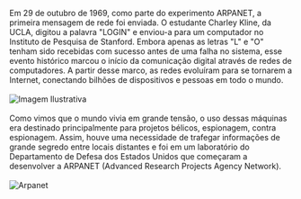 Em 29 de outubro de 1969, como parte do experimento ARPANET, a primeira mensagem de rede foi enviada. O estudante Charley Kline, da UCLA, digitou a palavra "LOGIN" e enviou-a para um computador no Instituto de Pesquisa de Stanford. Embora apenas as letras "L" e "O" tenham sido recebidas com sucesso antes de uma falha no sistema, esse evento histórico marcou o início da comunicação digital através de redes de computadores. A partir desse marco, as redes evoluíram para se tornarem a Internet, conectando bilhões de dispositivos e pessoas em todo o mundo.
<br>
<br>
<img src="https://tse2.mm.bing.net/th?id=OIP.7Yr041W87GmwLi95DlH7YwHaC9&pid=Api&P=0&h=180" alt="Imagem Ilustrativa"><!--A primeira mensagem enviada pela internet foi um "LO"-->
<br>
<br>
Como vimos que o mundo vivia em grande
tensão, o uso dessas máquinas era destinado
principalmente para projetos bélicos,
espionagem, contra espionagem. Assim, houve
uma necessidade de trafegar informações de
grande segredo entre locais distantes e foi em
um laboratório do Departamento de Defesa dos
Estados Unidos que começaram a desenvolver
a ARPANET (Advanced Research Projects
Agency Network).
<br>
<br>
<img src="https://s3.amazonaws.com/s3.timetoast.com/public/uploads/photos/11718879/arpanet-5.jpg" alt="Arpanet"><!--Sua criação teve origem no contexto da Guerra Fria, quando havia uma grande tensão geopolítica entre os Estados Unidos e a União Soviética. Nesse período, o uso de computadores era predominantemente voltado para fins militares, projetos bélicos, espionagem e contraespionagem. A ARPANET foi desenvolvida como uma solução para a necessidade de transmitir informações altamente secretas e estratégicas entre diferentes pontos geográficos.-->